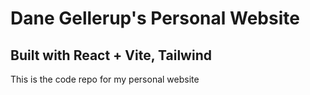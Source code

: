 # Dane Gellerup's Personal Website
## Built with React + Vite, Tailwind

This is the code repo for my personal website